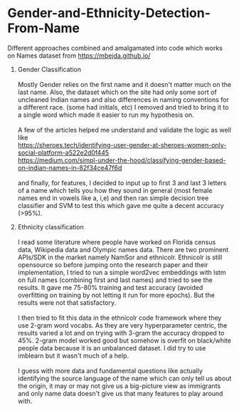 # Gender-and-Ethnicity-Detection-From-Name
Different approaches combined and amalgamated into code which works on Names dataset from https://mbejda.github.io/

1) Gender Classification <br> <br>
  Mostly Gender relies on the first name and it doesn't matter much on the last name. Also, the dataset which on the site had only some sort of uncleaned Indian names and also differences in naming conventions for a different race. (some had initials, etc)
I removed and tried to bring it to a single word which made it easier to run my hypothesis on. <br> <br>
  A few of the articles helped me understand and validate the logic as well like <br>
  https://sheroes.tech/identifying-user-gender-at-sheroes-women-only-social-platform-a522e2d0f445 <br>
  https://medium.com/simpl-under-the-hood/classifying-gender-based-on-indian-names-in-82f34ce47f6d <br> <br>
  and finally, for features, I decided to input up to first 3 and last 3 letters of a name which tells you how they sound in general (most female names end in vowels like a, i,e) and then ran simple decision tree classifier and SVM to test this which gave me quite a decent accuracy (>95%).

2) Ethnicity classification <br> <br>
I read some literature where people have worked on Florida census data, Wikipedia data and Olympic names data. There are two prominent APIs/SDK in the market namely NamSor and ethnicolr. Ethnicolr is still opensource so before jumping onto the research paper and their implementation, I tried to run a simple word2vec embeddings with lstm on full names (combining first and last names) and tried to see the results. It gave me 75-80% training and test accuracy (avoided overfitting on training by not letting it run for more epochs). But the results were not that satisfactory.<br> <br>
I then tried to fit this data in the ethnicolr code framework where they use 2-gram word vocabs. As they are very hyperparameter centric, the results varied a lot and on trying with 3-gram the accuracy dropped to 45%. 2-gram model worked good but somehow is overfit on black/white people data because it is an unbalanced dataset. I did try to use imblearn but it wasn't much of a help. <br> <br>
I guess with more data and fundamental questions like actually identifying the source language of the name which can only tell us about the origin, it may or may not give us a big-picture view as immigrants and only name data doesn't give us that many features to play around with.
